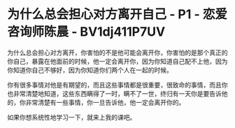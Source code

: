 # 为什么总会担心对方离开自己 - P1 - 恋爱咨询师陈晨 - BV1dj411P7UV

为什么总会担心对方离开，你害怕的不是他可能会离开你，你害怕的是那个真正的你自己，暴露在他面前的时候，他一定会离开你，因为你知道自己配不上他，因为你知道你自己不够好，因为你知道你们两个人在一起的时候。

你有很多事情对他是有期望的，而且这些事情都是很重要，很致命的事情，而且你也非常清楚地知道，这些东西瞒得了一时，瞒不了一世，终归有一天你是要告诉他的，你非常清楚有一些事情，你一旦告诉他，他一定会离开你的。

如果你想系统性地学习一下，就来上我的课吧。